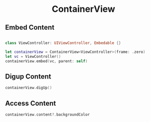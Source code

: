 <h1 align="center">
  ContainerView
  <br>
</h1>

## Embed Content

```swift

class ViewController: UIViewController, Embedable {}

let containerView = ContainerView<ViewController>(frame: .zero)
let vc = ViewController()
containerView.embed(vc, parent: self)

```

## Digup Content

```swift
containerView.digUp()
```

## Access Content

```swift
containerView.content?.backgroundColor
```

